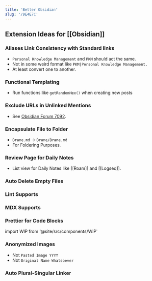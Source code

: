 ```yaml
---
title: 'Better Obsidian'
slug: '/9E4E7C'
---
```


## Extension Ideas for [[Obsidian]]

### Aliases Link Consistency with Standard links

- `Personal Knowledge Management` and `PKM` should act the same.
- Not in some weird format like `PKM|Personal Knowledge Management.`
- At least convert one to another.

### Functional Templating

- Run functions like `getRandomHex()` when creating new posts

### Exclude URLs in Unlinked Mentions

- See [Obsidian Forum 7092](https://forum.obsidian.md/t/exclude-backlink-mentions-in-link-markup-from-suggested-backlinks/7092).

### Encapsulate File to Folder

- `Brane.md` → `Brane/Brane.md`
- For Foldering Purposes.

### Review Page for Daily Notes

- List view for Daily Notes like [[Roam]] and [[Logseq]].

### Auto Delete Empty Files

### Lint Supports

### MDX Supports

### Prettier for Code Blocks

import WIP from '@site/src/components/WIP'

### Anonymized Images

- Not `Pasted Image YYYY`
- Not `Original Name Whatsoever`

### Auto Plural-Singular Linker

<WIP />
